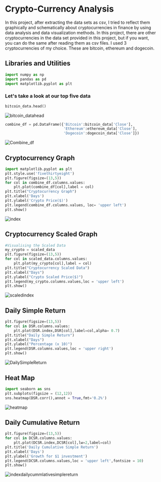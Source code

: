 
# Crypto-Currency Analysis

In this project, after extracting the data sets as csv, I tried to reflect them graphically and schematically about cryptocurrencies in finance by using data analysis and data visualization methods. In this project, there are other cryptocurrencies in the data set provided in this project, but if you want, you can do the same after reading them as csv files. I used 3 cryptocurrencies of my choice. These are  bitcoin, ethereum and dogecoin.


## Libraries and Utilities
```Python
import numpy as np
import pandas as pd
import matplotlib.pyplot as plt
```
### Let's take a look at our top five data
```Python
bitcoin_data.head()
```
![bitcoin_datahead](https://user-images.githubusercontent.com/98213315/204125804-1b342229-f8b2-49df-a242-82af2399c58c.png)

```Python
combine_df = pd.DataFrame({'Bitcoin':bitcoin_data['Close'],
                           'Ethereum':ethereum_data['Close'],
                           'Dogecoin':dogecoin_data['Close']})
```
![Combine_df](https://user-images.githubusercontent.com/98213315/204125822-c47003e5-7628-4f86-ae62-5473e4866624.png)

## Cryptocurrency Graph
```Python 
import matplotlib.pyplot as plt
plt.style.use('fivethirtyeight')
plt.figure(figsize=(13,5))
for col in combine_df.columns.values:
    plt.plot(combine_df[col],label = col)
plt.title("Cryptocurrency Graph")
plt.xlabel('Days')
plt.ylabel('Crypto Price($)')
plt.legend(combine_df.columns.values, loc= 'upper left')
plt.show()
```

![index](https://user-images.githubusercontent.com/98213315/204125829-46b8cba2-3e76-4058-801a-0a0e5a200b1b.png)

## Cryptocurrency Scaled Graph
```Python
#Visualising the Scaled Data
my_crypto = scaled_data
plt.figure(figsize=(13,5))
for col in scaled_data.columns.values:
    plt.plot(my_crypto[col],label = col)
plt.title("Cryptocurrency Scaled Data")
plt.xlabel("Days")
plt.ylabel("Crypto Scaled Price($)")
plt.legend(my_crypto.columns.values,loc = 'upper left')
plt.show()
```
![scaledindex](https://user-images.githubusercontent.com/98213315/204125838-c430d673-51f4-45b5-b997-838901680ffe.png)

## Daily Simple Return
```Python 
plt.figure(figsize=(13,5))
for col in DSR.columns.values:
    plt.plot(DSR.index,DSR[col],label=col,alpha= 0.7)
plt.title("Daily Simple Return")
plt.xlabel("Days")
plt.ylabel("Percentage (x 10)")
plt.legend(DSR.columns.values,loc = 'upper right')
plt.show()
```
![DailySimpleReturn](https://user-images.githubusercontent.com/98213315/204125841-9b56b3a8-3273-425f-89c0-4f5078958ab9.png)

## Heat Map
```Python
import seaborn as sns
plt.subplots(figsize = (12,12))
sns.heatmap(DSR.corr(),annot = True,fmt='0.2%')
```
![heatmap](https://user-images.githubusercontent.com/98213315/204125845-199c3ac9-4511-4f17-b793-0ec3cf6e0b1a.png)

## Daily Cumulative Return
```Python
plt.figure(figsize=(13,5))
for col in DCSR.columns.values:
    plt.plot(DCSR.index,DCSR[col],lw=2,label=col)
plt.title('Daily Cumulative Simple Return')
plt.xlabel('Days')
plt.ylabel('Growth for $1 investment')
plt.legend(DCSR.columns.values,loc = 'upper left',fontsize = 10)
plt.show()
```
![indexdailycummlativesimplereturn](https://user-images.githubusercontent.com/98213315/204125849-8a876ea3-021d-4d21-92a1-0a566ec14f4d.png)
